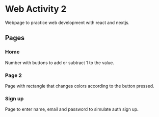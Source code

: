 # Web Activity 2

Webpage to practice web development with react and nextjs.

## Pages

### Home
Number with buttons to add or subtract 1 to the value.

### Page 2
Page with rectangle that changes colors according to the button pressed.

### Sign up 
Page to enter name, email and password to simulate auth sign up.
